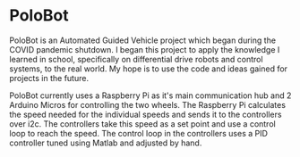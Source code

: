 # PoloBot
PoloBot is an Automated Guided Vehicle project which began during the COVID pandemic shutdown. I began this project to apply the knowledge I learned in school, specifically on differential drive robots and control systems, to the real world. My hope is to use the code and ideas gained for projects in the future.

PoloBot currently uses a Raspberry Pi as it's main communication hub and 2 Arduino Micros for controlling the two wheels. The Raspberry Pi calculates the speed needed for the individual speeds and sends it to the controllers over i2c. The controllers take this speed as a set point and use a control loop to reach the speed. The control loop in the controllers uses a PID controller tuned using Matlab and adjusted by hand.
